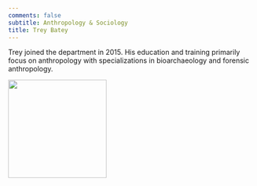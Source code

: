 ```yaml
---
comments: false
subtitle: Anthropology & Sociology
title: Trey Batey
---
```


Trey joined the department in 2015. His education and training primarily focus on anthropology with specializations in bioarchaeology and forensic anthropology.

<img src="https://lh3.googleusercontent.com/DxOgHgEuVRZBYtEPwy545S_4xw88w_0e5W3AY4UNpQeW6wS0f6G4ChXM5x2v6SQiDJG82NS-mbg1ptOHCF8Z8KTB0vIW0-vZIo6gJu-W5yuTQyvYsrtsQKKloCpvHfmjdwar984pP_oPj2JNU7WLGsq3ucQJFU3kFHWHCj0PwW3hjI0vx7iFf3EDwJWcw0CJdPkAvS740Vjo-DByHH4SCfPX4gdUoM0sbkuY9IsjhMtsEFPmE-jGJsZZlvmdMRETJF41S30jukoFNdZWmBiHE1nni8Kp6lwm1pN94dyWk-DnyKUSkfXa8ovsGQzvHCHP60m7zM8R3lRWdFayE5dcZoTPGnLVmCY9DW_MandzDSG8d_q7TUjUHPmQmhPIxhe-c1F2AQPLQ6OklGBB3wDwYlB-0p9MjWQTOVZDByQ8mAdAfS9XK7X17Q4bffjuXfmLTX6WvZEECdGQ_yCJCnt9LV4gRsoBeZO2xXlPV9wVFpygNJXGfb4zkYIFqa_OjMFp7xHjNXNm6qgIYHYDLwWRmpeSS2fkGJw-8XHCbyF1ZKH8SGQ2rI19l4ks92BJqTWldlJ6WKUZUj8UdNTtnzftVv_aIWHqTCO-6-KDonnKWA5J6ZZBXJ4lRubKHAOVbB19kkqXP8gjyF0owF0MBrmNvVTYWN4ynVjR=w627-h836-no" width="200"/>

